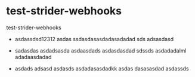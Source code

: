 test-strider-webhooks
=====================

test-strider-webhooks

* asdassdsd12312
asdas
ssdasdasasdadasadadad
sds adsasdasd

* sadasdas
asdadsasda
asdaasdads
asdasdasdad
sdssds
asdadadalml
adadaasdadad

* asdads
adsasd
asdasds
asdadasasdadkk
asdas
dasasasdad
asdassds
